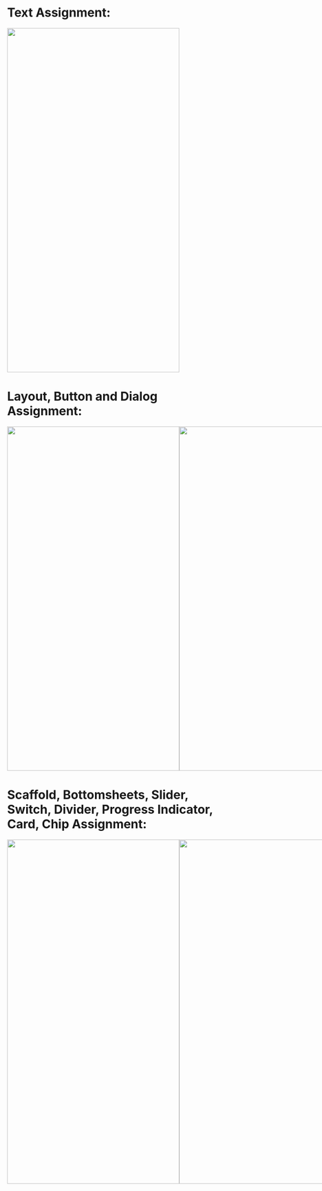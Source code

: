 # Text Assignment:

<img src='https://github.com/prefonixs/Kotlin_21BCSE87/assets/138750805/eb3c92f0-88c7-41f1-b5eb-cee867c1a6c3' height=800 width=400>

# Layout, Button and Dialog Assignment:

<div style="display: flex; flex-direction: row;">
  <img src='https://github.com/prefonixs/Kotlin_21BCSE87/assets/138750805/dde99b48-99e3-4c2e-9f66-a8eb4d608e1b' height=800 width=400>
  <img src='https://github.com/prefonixs/Kotlin_21BCSE87/assets/138750805/e0c77d92-1517-434c-8827-2620a8a39088' height=800 width=400>
</div>

# Scaffold, Bottomsheets, Slider, Switch, Divider, Progress Indicator, Card, Chip Assignment:

<div style="display: flex; flex-direction: row;">
  <img src='https://github.com/prefonixs/Kotlin_21BCSE87/assets/138750805/29eee1aa-58ad-473b-9f28-bd54564209c8' height=800 width=400>
  <img src='https://github.com/prefonixs/Kotlin_21BCSE87/assets/138750805/813cbd25-93b1-42be-8119-2a9206479f21' height=800 width=400>
</div>
